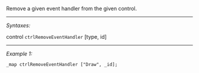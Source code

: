 Remove a given event handler from the given control.


---
*Syntaxes:*

control `ctrlRemoveEventHandler` [type, id]

---
*Example 1:*

```sqf
_map ctrlRemoveEventHandler ["Draw", _id];
```